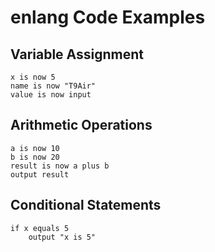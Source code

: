 
# enlang Code Examples

## Variable Assignment

```enlang
x is now 5
name is now "T9Air"
value is now input
```

## Arithmetic Operations

```enlang
a is now 10
b is now 20
result is now a plus b
output result
```

## Conditional Statements

```enlang
if x equals 5
    output "x is 5"
```
